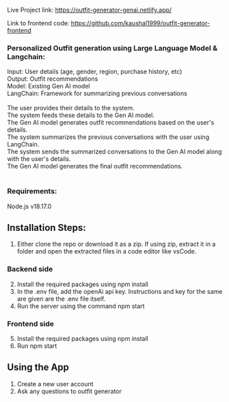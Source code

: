 Live Project link: https://outfit-generator-genai.netlify.app/

Link to frontend code: https://github.com/kaushal1999/outfit-generator-frontend

### Personalized Outfit generation using Large Language Model & Langchain:

Input: User details (age, gender, region, purchase history, etc)
 <br> Output: Outfit recommendations
<br>
Model: Existing Gen AI model
<br>
LangChain: Framework for summarizing previous conversations
<br><br>
The user provides their details to the system.
<br>
The system feeds these details to the Gen AI model.
<br>
The Gen AI model generates outfit recommendations based on the user's details.
<br>
The system summarizes the previous conversations with the user using LangChain.
<br>
The system sends the summarized conversations to the Gen AI model along with the user's details.
<br>
The Gen AI model generates the final outfit recommendations.
<br><br>

### Requirements:
Node.js v18.17.0

## Installation Steps:
1. Either clone the repo or download it as a zip. If using zip, extract it in a folder and open the extracted files in a code editor like vsCode.

### Backend side
2. Install the required packages using npm install
3. In the .env file, add the openAi api key. Instructions and key for the same are given are the .env file itself.
4. Run the server using the command npm start

### Frontend side
5. Install the required packages using npm install
6. Run npm start

## Using the App
1) Create a new user account
2) Ask any questions to outfit generator



